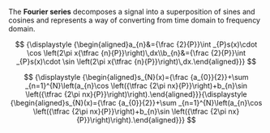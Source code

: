 The **Fourier series** decomposes a signal into a superposition of sines and cosines and represents a way of converting from time domain to frequency domain.

$$
{\displaystyle {\begin{aligned}a_{n}&={\frac {2}{P}}\int _{P}s(x)\cdot \cos \left(2\pi x{\tfrac {n}{P}}\right)\,dx\\b_{n}&={\frac {2}{P}}\int _{P}s(x)\cdot \sin \left(2\pi x{\tfrac {n}{P}}\right)\,dx.\end{aligned}}}	
$$

 

$$
{\displaystyle {\begin{aligned}s_{N}(x)={\frac {a_{0}}{2}}+\sum _{n=1}^{N}\left(a_{n}\cos \left({\tfrac {2\pi nx}{P}}\right)+b_{n}\sin \left({\tfrac {2\pi nx}{P}}\right)\right).\end{aligned}}}{\displaystyle {\begin{aligned}s_{N}(x)={\frac {a_{0}}{2}}+\sum _{n=1}^{N}\left(a_{n}\cos \left({\tfrac {2\pi nx}{P}}\right)+b_{n}\sin \left({\tfrac {2\pi nx}{P}}\right)\right).\end{aligned}}}
$$